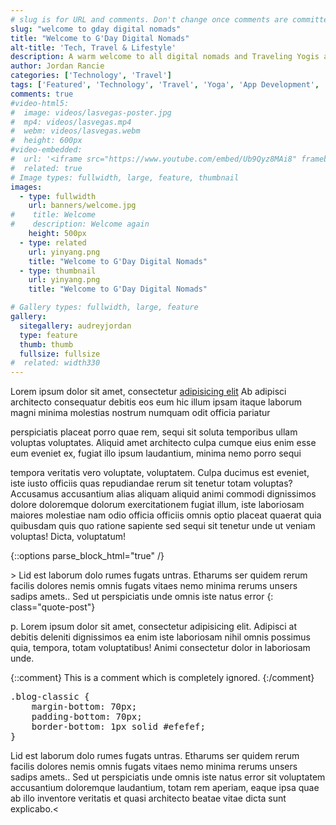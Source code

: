 ```yaml
---
# slug is for URL and comments. Don't change once comments are committed
slug: "welcome to gday digital nomads"
title: "Welcome to G'Day Digital Nomads"
alt-title: 'Tech, Travel & Lifestyle'
description: A warm welcome to all digital nomads and Traveling Yogis around the world. Please read our quick intro about us and why we started this site.
author: Jordan Rancie
categories: ['Technology', 'Travel']
tags: ['Featured', 'Technology', 'Travel', 'Yoga', 'App Development', 'Adventure']
comments: true
#video-html5:
#  image: videos/lasvegas-poster.jpg
#  mp4: videos/lasvegas.mp4
#  webm: videos/lasvegas.webm
#  height: 600px
#video-embedded:
#  url: '<iframe src="https://www.youtube.com/embed/Ub9Qyz8MAi8" frameborder="0" allowfullscreen></iframe>'
#  related: true
# Image types: fullwidth, large, feature, thumbnail
images:
  - type: fullwidth
    url: banners/welcome.jpg
#    title: Welcome
#    description: Welcome again
    height: 500px
  - type: related
    url: yinyang.png
    title: "Welcome to G'Day Digital Nomads"
  - type: thumbnail
    url: yinyang.png
    title: "Welcome to G'Day Digital Nomads"

# Gallery types: fullwidth, large, feature
gallery:
  sitegallery: audreyjordan
  type: feature
  thumb: thumb
  fullsize: fullsize
#  related: width330
---
```


Lorem ipsum dolor sit amet, consectetur [adipisicing elit](#) Ab adipisci architecto consequatur debitis eos eum hic illum ipsam itaque laborum magni minima molestias nostrum numquam odit officia pariatur

perspiciatis placeat porro quae rem, sequi sit soluta temporibus ullam voluptas voluptates. Aliquid amet architecto culpa cumque eius enim esse eum eveniet ex, fugiat illo ipsum laudantium, minima nemo porro sequi
                                        
tempora veritatis vero voluptate, voluptatem. Culpa ducimus est eveniet, iste iusto officiis quas repudiandae rerum sit tenetur totam voluptas? Accusamus accusantium alias aliquam aliquid animi commodi dignissimos
dolore doloremque dolorum exercitationem fugiat illum, iste laboriosam maiores molestiae nam odio officia officiis omnis optio placeat quaerat quia quibusdam quis quo ratione sapiente sed sequi sit tenetur unde ut veniam voluptas! Dicta, voluptatum!

{::options parse_block_html="true" /}
<div class="blog-post">
>
Lid est laborum dolo rumes fugats untras. Etharums ser quidem rerum facilis dolores nemis omnis fugats vitaes nemo minima rerums unsers sadips amets.. Sed ut perspiciatis unde omnis iste natus error
{: class="quote-post"}
</div>

p. Lorem ipsum dolor sit amet, consectetur adipisicing elit. Adipisci at debitis deleniti dignissimos ea enim iste laboriosam nihil omnis possimus quia, tempora, totam voluptatibus! Animi consectetur dolor in laboriosam unde.

{::comment}
This is a comment which is
completely ignored.
{:/comment}

<pre>
.blog-classic {
    margin-bottom: 70px;
    padding-bottom: 70px;
    border-bottom: 1px solid #efefef;
}
</pre>


Lid est laborum dolo rumes fugats untras. Etharums ser quidem rerum facilis dolores nemis omnis fugats vitaes nemo minima rerums unsers sadips amets.. Sed ut perspiciatis unde omnis iste natus error sit voluptatem accusantium doloremque laudantium, totam rem aperiam, eaque ipsa quae ab illo inventore veritatis et quasi architecto beatae vitae dicta sunt explicabo.<





 

